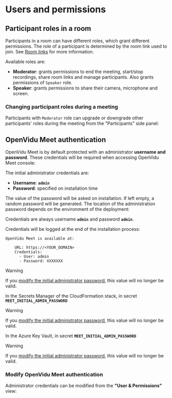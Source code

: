 # Users and permissions

## Participant roles in a room

Participants in a room can have different roles, which grant different permissions. The role of a participant is determined by the room link used to join. See [Room links](../rooms-and-meetings/#room-links) for more information.

Available roles are:

- **Moderator**: grants permissions to end the meeting, start/stop recordings, share room links and manage participants. Also grants permissions of `Speaker` role.
- **Speaker**: grants permissions to share their camera, microphone and screen.

### Changing participant roles during a meeting

Participants with `Moderator` role can upgrade or downgrade other participants' roles during the meeting from the "Participants" side panel:

## OpenVidu Meet authentication

OpenVidu Meet is by default protected with an administrator **username and password**. These credentials will be required when accessing OpenVidu Meet console:

The initial administrator credentials are:

- **Username**: **`admin`**
- **Password**: specified on installation time

The value of the password will be asked on installation. If left empty, a random password will be generated. The location of the administration password depends on the environment of the deployment:

Credentials are always username **`admin`** and password **`admin`**.

Credentials will be logged at the end of the installation process:

```text
OpenVidu Meet is available at:

    URL: https://<YOUR_DOMAIN>
    Credentials:
      - User: admin
      - Password: XXXXXXX
```

Warning

If you [modify the initial administrator password](#modify-openvidu-meet-authentication), this value will no longer be valid.

In the Secrets Manager of the CloudFormation stack, in secret **`MEET_INITIAL_ADMIN_PASSWORD`**

Warning

If you [modify the initial administrator password](#modify-openvidu-meet-authentication), this value will no longer be valid.

In the Azure Key Vault, in secret **`MEET_INITIAL_ADMIN_PASSWORD`**

Warning

If you [modify the initial administrator password](#modify-openvidu-meet-authentication), this value will no longer be valid.

### Modify OpenVidu Meet authentication

Administrator credentials can be modified from the **"User & Permissions"** view:
